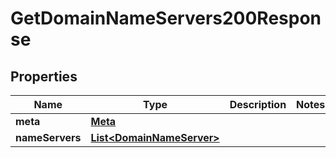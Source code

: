 

# GetDomainNameServers200Response


## Properties

| Name | Type | Description | Notes |
|------------ | ------------- | ------------- | -------------|
|**meta** | [**Meta**](Meta.md) |  |  |
|**nameServers** | [**List&lt;DomainNameServer&gt;**](DomainNameServer.md) |  |  |



